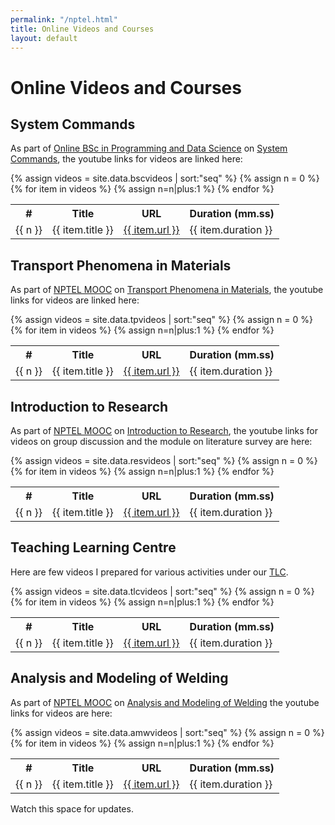 ```yaml
---
permalink: "/nptel.html"
title: Online Videos and Courses
layout: default
---
```

# Online Videos and Courses

## System Commands

As part of [Online BSc in Programming and Data Science](https://onlinedegree.iitm.ac.in/) on [System Commands](https://onlinedegree.iitm.ac.in/course_pages/BSCSE2001.html), the youtube links for videos are linked here:

<table>
<tr>
<th>#</th>
<th>Title</th>
<th>URL</th>
<th>Duration (mm.ss)</th>
</tr>
{% assign videos = site.data.bscvideos | sort:"seq" %}
{% assign n = 0 %}
{% for item in videos %}
{% assign n=n|plus:1 %}
   <tr>
   <td>
   {{ n }}
   </td>
   <td>
   {{ item.title }}
   </td>
   <td>
   <a href="https://www.youtube.com/watch?v={{ item.url }}">{{ item.url }}</a>  
   </td>
   <td>
   {{ item.duration }}
   </td>
   </tr>
{% endfor %}

</table>


## Transport Phenomena in Materials 

As part of [NPTEL MOOC](https://onlinecourses.nptel.ac.in/) on [Transport Phenomena in Materials](https://onlinecourses.nptel.ac.in/noc18\_me09/), the youtube links for videos are linked here:

<table>
<tr>
<th>#</th>
<th>Title</th>
<th>URL</th>
<th>Duration (mm.ss)</th>
</tr>
{% assign videos = site.data.tpvideos | sort:"seq" %}
{% assign n = 0 %}
{% for item in videos %}
{% assign n=n|plus:1 %}
   <tr>
   <td>
   {{ n }}
   </td>
   <td>
   {{ item.title }}
   </td>
   <td>
   <a href="https://www.youtube.com/watch?v={{ item.url }}">{{ item.url }}</a>  
   </td>
   <td>
   {{ item.duration }}
   </td>
   </tr>
{% endfor %}

</table>


## Introduction to Research

As part of [NPTEL MOOC](https://onlinecourses.nptel.ac.in)  on [Introduction to Research](https://onlinecourses.nptel.ac.in/noc16\_ge01), the youtube links for videos on group discussion and the module on literature survey are here:

<table>
<tr>
<th>#</th>
<th>Title</th>
<th>URL</th>
<th>Duration (mm.ss)</th>
</tr>
{% assign videos = site.data.resvideos | sort:"seq" %}
{% assign n = 0 %}
{% for item in videos %}
{% assign n=n|plus:1 %}
   <tr>
   <td>
   {{ n }}
   </td>
   <td>
   {{ item.title }}
   </td>
   <td>
   <a href="https://www.youtube.com/watch?v={{ item.url }}">{{ item.url }}</a>  
   </td>
   <td>
   {{ item.duration }}
   </td>
   </tr>
{% endfor %}

</table>

## Teaching Learning Centre

Here are few videos I prepared for various activities under our [TLC](https://tlc.iitm.ac.in/).

<table>
<tr>
<th>#</th>
<th>Title</th>
<th>URL</th>
<th>Duration (mm.ss)</th>
</tr>
{% assign videos = site.data.tlcvideos | sort:"seq" %}
{% assign n = 0 %}
{% for item in videos %}
{% assign n=n|plus:1 %}
   <tr>
   <td>
   {{ n }}
   </td>
   <td>
   {{ item.title }}
   </td>
   <td>
   <a href="https://www.youtube.com/watch?v={{ item.url }}">{{ item.url }}</a>  
   </td>
   <td>
   {{ item.duration }}
   </td>
   </tr>
{% endfor %}

</table>




## Analysis and Modeling of Welding 

As part of [NPTEL MOOC](https://onlinecourses.nptel.ac.in)  on [Analysis and Modeling of Welding](https://onlinecourses.nptel.ac.in/noc16\_mm02)  the youtube links for videos are here:

<table>
<tr>
<th>#</th>
<th>Title</th>
<th>URL</th>
<th>Duration (mm.ss)</th>
</tr>
{% assign videos = site.data.amwvideos | sort:"seq" %}
{% assign n = 0 %}
{% for item in videos %}
{% assign n=n|plus:1 %}
   <tr>
   <td>
   {{ n }}
   </td>
   <td>
   {{ item.title }}
   </td>
   <td>
   <a href="https://www.youtube.com/watch?v={{ item.url }}">{{ item.url }}</a>  
   </td>
   <td>
   {{ item.duration }}
   </td>
   </tr>
{% endfor %}

</table>


Watch this space for updates.
